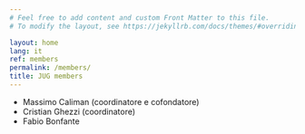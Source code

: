 ```yaml
---
# Feel free to add content and custom Front Matter to this file.
# To modify the layout, see https://jekyllrb.com/docs/themes/#overriding-theme-defaults

layout: home
lang: it
ref: members
permalink: /members/
title: JUG members
---
```


* Massimo Caliman  (coordinatore e cofondatore)
* Cristian Ghezzi  (coordinatore)
* Fabio Bonfante